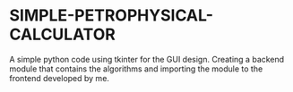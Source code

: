 # SIMPLE-PETROPHYSICAL-CALCULATOR
A simple python code using tkinter for the GUI design. Creating a backend module that contains the algorithms and importing the module to the frontend developed by me.
